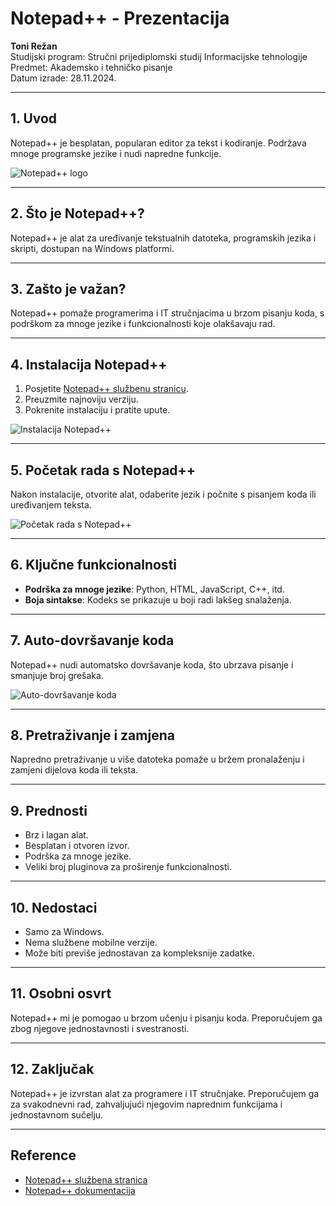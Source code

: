 # Notepad++ - Prezentacija

**Toni Režan**  
Studijski program: Stručni prijediplomski studij Informacijske tehnologije  
Predmet: Akademsko i tehničko pisanje  
Datum izrade: 28.11.2024.

---

## 1. Uvod

Notepad++ je besplatan, popularan editor za tekst i kodiranje. Podržava mnoge programske jezike i nudi napredne funkcije.

![Notepad++ logo](https://logowik.com/content/uploads/images/notepad2621.logowik.com.webp)

---

## 2. Što je Notepad++?

Notepad++ je alat za uređivanje tekstualnih datoteka, programskih jezika i skripti, dostupan na Windows platformi.

---

## 3. Zašto je važan?

Notepad++ pomaže programerima i IT stručnjacima u brzom pisanju koda, s podrškom za mnoge jezike i funkcionalnosti koje olakšavaju rad.

---

## 4. Instalacija Notepad++

1. Posjetite [Notepad++ službenu stranicu](https://notepad-plus-plus.org/).
2. Preuzmite najnoviju verziju.
3. Pokrenite instalaciju i pratite upute.

![Instalacija Notepad++](https://media.geeksforgeeks.org/wp-content/uploads/20211223144534/9.JPG)

---

## 5. Početak rada s Notepad++

Nakon instalacije, otvorite alat, odaberite jezik i počnite s pisanjem koda ili uređivanjem teksta.

![Početak rada s Notepad++](https://www.elegantthemes.com/blog/wp-content/uploads/2017/01/notepad-start-screen-1024x603.jpg)

---

## 6. Ključne funkcionalnosti

- **Podrška za mnoge jezike**: Python, HTML, JavaScript, C++, itd.
- **Boja sintakse**: Kodeks se prikazuje u boji radi lakšeg snalaženja.
  
---

## 7. Auto-dovršavanje koda

Notepad++ nudi automatsko dovršavanje koda, što ubrzava pisanje i smanjuje broj grešaka.

![Auto-dovršavanje koda](https://community.notepad-plus-plus.org/assets/uploads/files/1605562071178-b1cfb704-a83e-4bf8-90c0-19dd15deffdb-image.png)

---

## 8. Pretraživanje i zamjena

Napredno pretraživanje u više datoteka pomaže u bržem pronalaženju i zamjeni dijelova koda ili teksta.

---

## 9. Prednosti

- Brz i lagan alat.
- Besplatan i otvoren izvor.
- Podrška za mnoge jezike.
- Veliki broj pluginova za proširenje funkcionalnosti.

---

## 10. Nedostaci

- Samo za Windows.
- Nema službene mobilne verzije.
- Može biti previše jednostavan za kompleksnije zadatke.

---

## 11. Osobni osvrt

Notepad++ mi je pomogao u brzom učenju i pisanju koda. Preporučujem ga zbog njegove jednostavnosti i svestranosti.

---

## 12. Zaključak

Notepad++ je izvrstan alat za programere i IT stručnjake. Preporučujem ga za svakodnevni rad, zahvaljujući njegovim naprednim funkcijama i jednostavnom sučelju.

---

## Reference

- [Notepad++ službena stranica](https://notepad-plus-plus.org/)
- [Notepad++ dokumentacija](https://npp-user-manual.org/)
